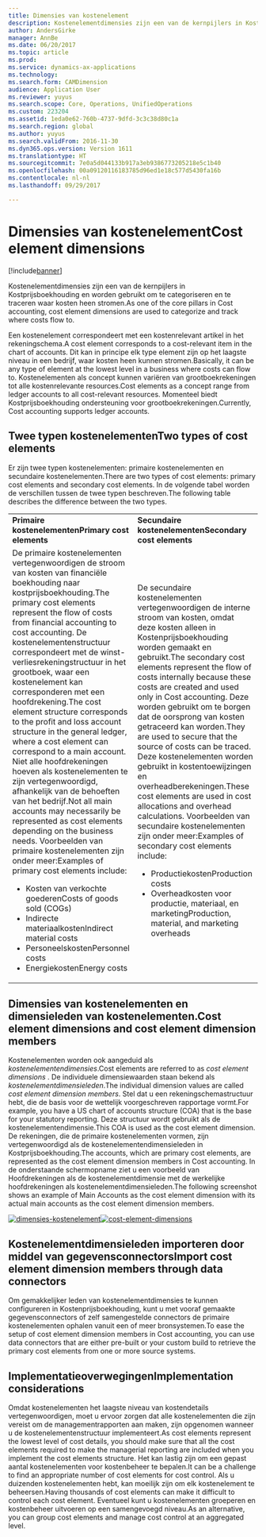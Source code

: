 ```yaml
---
title: Dimensies van kostenelement
description: Kostenelementdimensies zijn een van de kernpijlers in Kostprijsboekhouding en worden gebruikt om te categoriseren en te traceren waar kosten heen stromen.
author: AndersGirke
manager: AnnBe
ms.date: 06/20/2017
ms.topic: article
ms.prod: 
ms.service: dynamics-ax-applications
ms.technology: 
ms.search.form: CAMDimension
audience: Application User
ms.reviewer: yuyus
ms.search.scope: Core, Operations, UnifiedOperations
ms.custom: 223204
ms.assetid: 1eda0e62-760b-4737-9dfd-3c3c38d80c1a
ms.search.region: global
ms.author: yuyus
ms.search.validFrom: 2016-11-30
ms.dyn365.ops.version: Version 1611
ms.translationtype: HT
ms.sourcegitcommit: 7e0a5d044133b917a3eb9386773205218e5c1b40
ms.openlocfilehash: 00a09120116183785d96ed1e18c577d5430fa16b
ms.contentlocale: nl-nl
ms.lasthandoff: 09/29/2017

---
```


# <a name="cost-element-dimensions"></a><span data-ttu-id="bea0a-103">Dimensies van kostenelement</span><span class="sxs-lookup"><span data-stu-id="bea0a-103">Cost element dimensions</span></span>

[!include[banner](../includes/banner.md)]


<span data-ttu-id="bea0a-104">Kostenelementdimensies zijn een van de kernpijlers in Kostprijsboekhouding en worden gebruikt om te categoriseren en te traceren waar kosten heen stromen.</span><span class="sxs-lookup"><span data-stu-id="bea0a-104">As one of the core pillars in Cost accounting, cost element dimensions are used to categorize and track where costs flow to.</span></span> 

<span data-ttu-id="bea0a-105">Een kostenelement correspondeert met een kostenrelevant artikel in het rekeningschema.</span><span class="sxs-lookup"><span data-stu-id="bea0a-105">A cost element corresponds to a cost-relevant item in the chart of accounts.</span></span> <span data-ttu-id="bea0a-106">Dit kan in principe elk type element zijn op het laagste niveau in een bedrijf, waar kosten heen kunnen stromen.</span><span class="sxs-lookup"><span data-stu-id="bea0a-106">Basically, it can be any type of element at the lowest level in a business where costs can flow to.</span></span> <span data-ttu-id="bea0a-107">Kostenelementen als concept kunnen variëren van grootboekrekeningen tot alle kostenrelevante resources.</span><span class="sxs-lookup"><span data-stu-id="bea0a-107">Cost elements as a concept range from ledger accounts to all cost-relevant resources.</span></span> <span data-ttu-id="bea0a-108">Momenteel biedt Kostprijsboekhouding ondersteuning voor grootboekrekeningen.</span><span class="sxs-lookup"><span data-stu-id="bea0a-108">Currently, Cost accounting supports ledger accounts.</span></span>

## <a name="two-types-of-cost-elements"></a><span data-ttu-id="bea0a-109">Twee typen kostenelementen</span><span class="sxs-lookup"><span data-stu-id="bea0a-109">Two types of cost elements</span></span>
<span data-ttu-id="bea0a-110">Er zijn twee typen kostenelementen: primaire kostenelementen en secundaire kostenelementen.</span><span class="sxs-lookup"><span data-stu-id="bea0a-110">There are two types of cost elements: primary cost elements and secondary cost elements.</span></span> <span data-ttu-id="bea0a-111">In de volgende tabel worden de verschillen tussen de twee typen beschreven.</span><span class="sxs-lookup"><span data-stu-id="bea0a-111">The following table describes the difference between the two types.</span></span>

<table>
<colgroup>
<col width="50%" />
<col width="50%" />
</colgroup>
<tbody>
<tr class="odd">
<td><span data-ttu-id="bea0a-112"><strong>Primaire kostenelementen</strong></span><span class="sxs-lookup"><span data-stu-id="bea0a-112"><strong>Primary cost elements</strong></span></span></td>
<td><span data-ttu-id="bea0a-113"><strong>Secundaire kostenelementen</strong></span><span class="sxs-lookup"><span data-stu-id="bea0a-113"><strong>Secondary cost elements</strong></span></span></td>
</tr>
<tr class="even">
<td><span data-ttu-id="bea0a-114">De primaire kostenelementen vertegenwoordigen de stroom van kosten van financiële boekhouding naar kostprijsboekhouding.</span><span class="sxs-lookup"><span data-stu-id="bea0a-114">The primary cost elements represent the flow of costs from financial accounting to cost accounting.</span></span> <span data-ttu-id="bea0a-115">De kostenelementenstructuur correspondeert met de winst- verliesrekeningstructuur in het grootboek, waar een kostenelement kan corresponderen met een hoofdrekening.</span><span class="sxs-lookup"><span data-stu-id="bea0a-115">The cost element structure corresponds to the profit and loss account structure in the general ledger, where a cost element can correspond to a main account.</span></span> <span data-ttu-id="bea0a-116">Niet alle hoofdrekeningen hoeven als kostenelementen te zijn vertegenwoordigd, afhankelijk van de behoeften van het bedrijf.</span><span class="sxs-lookup"><span data-stu-id="bea0a-116">Not all main accounts may necessarily be represented as cost elements depending on the business needs.</span></span> <span data-ttu-id="bea0a-117">Voorbeelden van primaire kostenelementen zijn onder meer:</span><span class="sxs-lookup"><span data-stu-id="bea0a-117">Examples of primary cost elements include:</span></span>
<ul>
<li><span data-ttu-id="bea0a-118">Kosten van verkochte goederen</span><span class="sxs-lookup"><span data-stu-id="bea0a-118">Costs of goods sold (COGs)</span></span></li>
<li><span data-ttu-id="bea0a-119">Indirecte materiaalkosten</span><span class="sxs-lookup"><span data-stu-id="bea0a-119">Indirect material costs</span></span></li>
<li><span data-ttu-id="bea0a-120">Personeelskosten</span><span class="sxs-lookup"><span data-stu-id="bea0a-120">Personnel costs</span></span></li>
<li><span data-ttu-id="bea0a-121">Energiekosten</span><span class="sxs-lookup"><span data-stu-id="bea0a-121">Energy costs</span></span></li>
</ul></td>
<td><span data-ttu-id="bea0a-122">De secundaire kostenelementen vertegenwoordigen de interne stroom van kosten, omdat deze kosten alleen in Kostenprijsboekhouding worden gemaakt en gebruikt.</span><span class="sxs-lookup"><span data-stu-id="bea0a-122">The secondary cost elements represent the flow of costs internally because these costs are created and used only in Cost accounting.</span></span> <span data-ttu-id="bea0a-123">Deze worden gebruikt om te borgen dat de oorsprong van kosten getraceerd kan worden.</span><span class="sxs-lookup"><span data-stu-id="bea0a-123">They are used to secure that the source of costs can be traced.</span></span> <span data-ttu-id="bea0a-124">Deze kostenelementen worden gebruikt in kostentoewijzingen en overheadberekeningen.</span><span class="sxs-lookup"><span data-stu-id="bea0a-124">These cost elements are used in cost allocations and overhead calculations.</span></span> <span data-ttu-id="bea0a-125">Voorbeelden van secundaire kostenelementen zijn onder meer:</span><span class="sxs-lookup"><span data-stu-id="bea0a-125">Examples of secondary cost elements include:</span></span>
<ul>
<li><span data-ttu-id="bea0a-126">Productiekosten</span><span class="sxs-lookup"><span data-stu-id="bea0a-126">Production costs</span></span></li>
<li><span data-ttu-id="bea0a-127">Overheadkosten voor productie, materiaal, en marketing</span><span class="sxs-lookup"><span data-stu-id="bea0a-127">Production, material, and marketing overheads</span></span></li>
</ul></td>
</tr>
</tbody>
</table>

## <a name="cost-element-dimensions-and-cost-element-dimension-members"></a><span data-ttu-id="bea0a-128">Dimensies van kostenelementen en dimensieleden van kostenelementen.</span><span class="sxs-lookup"><span data-stu-id="bea0a-128">Cost element dimensions and cost element dimension members</span></span>
<span data-ttu-id="bea0a-129">Kostenelementen worden ook aangeduid als *kostenelementendimensies*.</span><span class="sxs-lookup"><span data-stu-id="bea0a-129">Cost elements are referred to as *cost element dimensions* .</span></span> <span data-ttu-id="bea0a-130">De individuele dimensiewaarden staan bekend als *kostenelementdimensieleden*.</span><span class="sxs-lookup"><span data-stu-id="bea0a-130">The individual dimension values are called *cost element dimension members*.</span></span> <span data-ttu-id="bea0a-131">Stel dat u een rekeningschemastructuur hebt, die de basis voor de wettelijk voorgeschreven rapportage vormt.</span><span class="sxs-lookup"><span data-stu-id="bea0a-131">For example, you have a US chart of accounts structure (COA) that is the base for your statutory reporting.</span></span> <span data-ttu-id="bea0a-132">Deze structuur wordt gebruikt als de kostenelementendimensie.</span><span class="sxs-lookup"><span data-stu-id="bea0a-132">This COA is used as the cost element dimension.</span></span> <span data-ttu-id="bea0a-133">De rekeningen, die de primaire kostenelementen vormen, zijn vertegenwoordigd als de kostenelementendimensieleden in Kostprijsboekhouding.</span><span class="sxs-lookup"><span data-stu-id="bea0a-133">The accounts, which are primary cost elements, are represented as the cost element dimension members in Cost accounting.</span></span> <span data-ttu-id="bea0a-134">In de onderstaande schermopname ziet u een voorbeeld van Hoofdrekeningen als de kostenelementdimensie met de werkelijke hoofdrekeningen als kostenelementdimensieleden.</span><span class="sxs-lookup"><span data-stu-id="bea0a-134">The following screenshot shows an example of Main Accounts as the cost element dimension with its actual main accounts as the cost element dimension members.</span></span> 

<span data-ttu-id="bea0a-135">[![dimensies-kostenelement](./media/cost-element-dimensions.png)](./media/cost-element-dimensions.png)</span><span class="sxs-lookup"><span data-stu-id="bea0a-135">[![cost-element-dimensions](./media/cost-element-dimensions.png)](./media/cost-element-dimensions.png)</span></span>

## <a name="import-cost-element-dimension-members-through-data-connectors"></a><span data-ttu-id="bea0a-136">Kostenelementdimensieleden importeren door middel van gegevensconnectors</span><span class="sxs-lookup"><span data-stu-id="bea0a-136">Import cost element dimension members through data connectors</span></span>
<span data-ttu-id="bea0a-137">Om gemakkelijker leden van kostenelementdimensies te kunnen configureren in Kostenprijsboekhouding, kunt u met vooraf gemaakte gegevensconnectors of zelf samengestelde connectors de primaire kostenelementen ophalen vanuit een of meer bronsystemen.</span><span class="sxs-lookup"><span data-stu-id="bea0a-137">To ease the setup of cost element dimension members in Cost accounting, you can use data connectors that are either pre-built or your custom build to retrieve the primary cost elements from one or more source systems.</span></span>

## <a name="implementation-considerations"></a><span data-ttu-id="bea0a-138">Implementatieoverwegingen</span><span class="sxs-lookup"><span data-stu-id="bea0a-138">Implementation considerations</span></span>
<span data-ttu-id="bea0a-139">Omdat kostenelementen het laagste niveau van kostendetails vertegenwoordigen, moet u ervoor zorgen dat alle kostenelementen die zijn vereist om de managementrapporten aan maken, zijn opgenomen wanneer u de kostenelementenstructuur implementeert.</span><span class="sxs-lookup"><span data-stu-id="bea0a-139">As cost elements represent the lowest level of cost details, you should make sure that all the cost elements required to make the managerial reporting are included when you implement the cost elements structure.</span></span> <span data-ttu-id="bea0a-140">Het kan lastig zijn om een gepast aantal kostenelementen voor kostenbeheer te bepalen.</span><span class="sxs-lookup"><span data-stu-id="bea0a-140">It can be a challenge to find an appropriate number of cost elements for cost control.</span></span> <span data-ttu-id="bea0a-141">Als u duizenden kostenelementen hebt, kan moeilijk zijn om elk kostenelement te beheersen.</span><span class="sxs-lookup"><span data-stu-id="bea0a-141">Having thousands of cost elements can make it difficult to control each cost element.</span></span> <span data-ttu-id="bea0a-142">Eventueel kunt u kostenelementen groeperen en kostenbeheer uitvoeren op een samengevoegd niveau.</span><span class="sxs-lookup"><span data-stu-id="bea0a-142">As an alternative, you can group cost elements and manage cost control at an aggregated level.</span></span>




